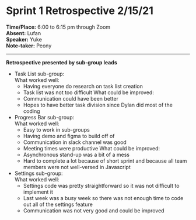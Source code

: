 # Sprint 1 Retrospective 2/15/21
**Time/Place:** 6:00 to 6:15 pm through Zoom <br/>
**Absent:** Lufan <br/>
**Speaker:** Yuke <br/>
**Note-taker:** Peony <br/>
***
**Retrospective presented by sub-group leads**
* Task List sub-group: <br/>
  What worked well:
  - Having everyone do research on task list creation
  - Task list was not too difficult
  What could be improved:
  - Communication could have been better
  - Hopes to have better task division since Dylan did most of the coding
* Progress Bar sub-group: <br/>
  What worked well:
  - Easy to work in sub-groups
  - Having demo and figma to build off of
  - Communication in slack channel was good
  - Meeting times were productive
  What could be improved:
  - Asynchronous stand-up was a bit of a mess
  - Hard to complete a lot because of short sprint and because all team members were not well-versed in Javascript
* Settings sub-group: <br/>
  What worked well:
  - Settings code was pretty straightforward so it was not difficult to implement it
  - Last week was a busy week so there was not enough time to code out all of the settings feature
  - Communication was not very good and could be improved
